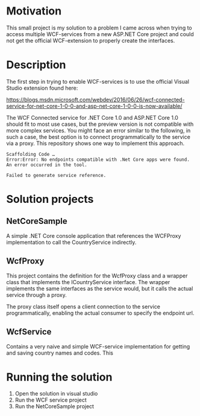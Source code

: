 # Motivation
This small project is my solution to a problem I came across when trying to access multiple WCF-services
from a new ASP.NET Core project and could not get the official WCF-extension to properly create
the interfaces.

# Description
The first step in trying to enable WCF-services is to use the official Visual Studio extension found here:

https://blogs.msdn.microsoft.com/webdev/2016/06/26/wcf-connected-service-for-net-core-1-0-0-and-asp-net-core-1-0-0-is-now-available/

The WCF Connected service for .NET Core 1.0 and ASP.NET Core 1.0 should fit to most use cases, but the preview
version is not compatible with more complex services. You might face an error similar to the following, in such a
case, the best option is to connect programmatically to the service via a proxy. This repository shows one way to
implement this approach.

```
Scaffolding Code …
Error:Error: No endpoints compatible with .Net Core apps were found.
An error occurred in the tool.

Failed to generate service reference. 
```

# Solution projects

## NetCoreSample
A simple .NET Core console application that references the WCFProxy implementation to call the CountryService
indirectly. 

## WcfProxy
This project contains the definition for the WcfProxy class and a wrapper class that implements the ICountryService
interface. The wrapper implements the same interfaces as the service would, but it calls the actual service through
a proxy.

The proxy class itself opens a client connection to the service programmatically, enabling the actual consumer to
specify the endpoint url. 

## WcfService
Contains a very naive and simple WCF-service implementation for getting and saving country names and codes. This

# Running the solution
1. Open the solution in visual studio
2. Run the WCF service project
3. Run the NetCoreSample project
